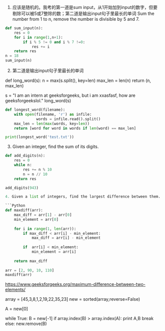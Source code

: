 1. 应该是随机的。我考的第一道是sum input，从1开始加到input的数字，但要剔除可以被5或7整除的数；第二道是输出input句子里最长的单词
Sum the number from 1 to n, remove the number is  divisible by 5 and 7.

```Python
def sum_input(n):
    res = 0
    for i in range(1,n+1):
        if i % 5 != 0 and i % 7 !=0:
            res += i 
    return res
n = 18
sum_input(n)
```

2. 第二道是输出input句子里最长的单词

def long_word(s):
    n = max(s.split(), key=len)
    max_len = len(n)
    return (n, max_len)

s = "I am an intern at geeksforgeeks, but i am xxasfasf, how are geeksforgeekslol."
long_word(s)

```Python
def longest_word(filename):
    with open(filename, 'r') as infile:
              words = infile.read().split()
    max_len = len(max(words, key=len))
    return [word for word in words if len(word) == max_len]

print(longest_word('test.txt'))
```

3. Given an integer, find the sum of its digits. 
```Python
def add_digits(n):
    res = 0
    while n:
        res += n % 10
        n = n // 10
    return res

add_digits(943)

4. Given a list of integers, find the largest difference between them.

```Python
def maxdiff(arr):
    max_diff = arr[1] - arr[0]
    min_element = arr[0]
    
    for i in range(1, len(arr)):
        if max_diff < arr[i] - min_element:
            max_diff = arr[i] - min_element
        
        if  arr[i] < min_element:
            min_element = arr[i]
        
    return max_diff
    
arr = [2, 90, 10, 110] 
maxdiff(arr)
```

https://www.geeksforgeeks.org/maximum-difference-between-two-elements/

array = [45,3,8,1,2,19,22,35,23]
new = sorted(array,reverse=False)

A = new[0]

while True:
    B = new[-1]
    if array.index(B) > array.index(A):
        print A,B
        break
    else:
        new.remove(B)
